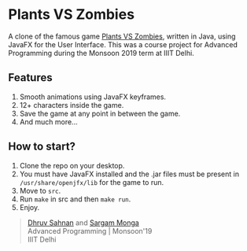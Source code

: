 # Plants VS Zombies
A clone of the famous game [Plants VS Zombies](https://www.ea.com/ea-studios/popcap/plants-vs-zombies), written in Java, using JavaFX for the User Interface. This was a course project for Advanced Programming during the Monsoon 2019 term at IIIT Delhi.

## Features
1. Smooth animations using JavaFX keyframes.
2. 12+ characters inside the game.
3. Save the game at any point in between the game.
4. And much more...

## How to start?
1. Clone the repo on your desktop.<br>
2. You must have JavaFX installed and the .jar files must be present in `/usr/share/openjfx/lib` for the game to run.<br>
3. Move to `src`.<br>
4. Run `make` in src and then `make run`.<br>
5. Enjoy.<br>

> [Dhruv Sahnan](https://github.com/dhruvs009) and [Sargam Monga](https://github.com/sargamm) <br>
> Advanced Programming | Monsoon'19 <br>
> IIIT Delhi